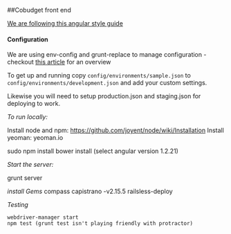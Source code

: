 ##Cobudget front end

[We are following this angular style guide](https://github.com/toddmotto/angularjs-styleguide)

#### Configuration

We are using env-config and grunt-replace to manage configuration - checkout [this article](http://newtriks.com/2013/11/29/environment-specific-configuration-in-angularjs-using-grunt/) for an overview

To get up and running copy `config/environments/sample.json` to `config/environments/development.json` and add your custom settings.

Likewise you will need to setup production.json and staging.json for deploying to work.

*To run locally:*

Install node and npm: https://github.com/joyent/node/wiki/Installation 
Install yeoman: yeoman.io

sudo npm install
bower install (select angular version 1.2.21)

*Start the server:*

grunt server

*install Gems*
compass
capistrano -v2.15.5
railsless-deploy

*Testing*

```
webdriver-manager start
npm test (grunt test isn't playing friendly with protractor)
```
